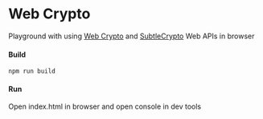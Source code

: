 # Web Crypto
Playground with using [Web Crypto](https://developer.mozilla.org/en-US/docs/Web/API/Web_Crypto_API) and [SubtleCrypto](https://developer.mozilla.org/en-US/docs/Web/API/SubtleCrypto) Web APIs in browser

#### Build
`npm run build`

#### Run
Open index.html in browser and open console in dev tools 